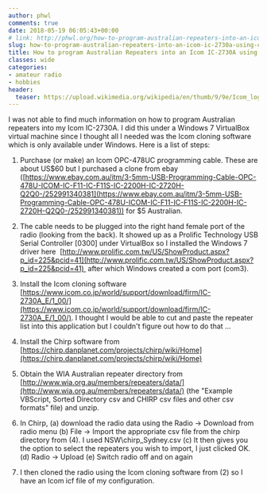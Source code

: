 ```yaml
---
author: phwl
comments: true
date: 2018-05-19 06:05:43+00:00
# link: http://phwl.org/how-to-program-australian-repeaters-into-an-icom-ic-2730a-using-chirp/
slug: how-to-program-australian-repeaters-into-an-icom-ic-2730a-using-chirp
title: How to program Australian Repeaters into an Icom IC-2730A using Chirp
classes: wide
categories:
- amateur radio
- hobbies
header:
  teaser: https://upload.wikimedia.org/wikipedia/en/thumb/9/9e/Icom_logo.svg/640px-Icom_logo.svg.png
---
```


I was not able to find much information on how to program Australian repeaters into my Icom IC-2730A. I did this under a Windows 7 VirtualBox virtual machine since I thought all I needed was the Icom cloning software which is only available under Windows. Here is a list of steps:

1. Purchase (or make) an Icom OPC-478UC programming cable. These are about US$60 but I purchased a clone from ebay ([https://www.ebay.com.au/itm/3-5mm-USB-Programming-Cable-OPC-478U-ICOM-IC-F11-IC-F11S-IC-2200H-IC-2720H-Q2Q0-/252991340381](https://www.ebay.com.au/itm/3-5mm-USB-Programming-Cable-OPC-478U-ICOM-IC-F11-IC-F11S-IC-2200H-IC-2720H-Q2Q0-/252991340381)) for $5 Australian.

2. The cable needs to be plugged into the right hand female port of the radio (looking from the back). It showed up as a Prolific Technology USB Serial Controller [0300] under VirtualBox so I installed the Windows 7 driver here  [http://www.prolific.com.tw/US/ShowProduct.aspx?p_id=225&pcid=41](http://www.prolific.com.tw/US/ShowProduct.aspx?p_id=225&pcid=41)  after which Windows created a com port (com3).

3. Install the Icom cloning software [https://www.icom.co.jp/world/support/download/firm/IC-2730A_E/1_00/](https://www.icom.co.jp/world/support/download/firm/IC-2730A_E/1_00/). I thought I would be able to cut and paste the repeater list into this application but I couldn't figure out how to do that ...

4. Install the Chirp software from [https://chirp.danplanet.com/projects/chirp/wiki/Home](https://chirp.danplanet.com/projects/chirp/wiki/Home)

5. Obtain the WIA Australian repeater directory from [http://www.wia.org.au/members/repeaters/data/](http://www.wia.org.au/members/repeaters/data/) (the "Example VBScript, Sorted Directory csv and CHIRP csv files and other csv formats" file) and unzip.

6. In Chirp,
(a) download the radio data using the Radio -> Download from radio menu
(b) File -> Import the appropriate csv file from the chirp directory from (4). I used NSW\chirp_Sydney.csv
(c) It then gives you the option to select the repeaters you wish to import, I just clicked OK.
(d) Radio -> Upload
(e) Switch radio off and on again

7. I then cloned the radio using the Icom cloning software from (2) so I have an Icom icf file of my configuration.
